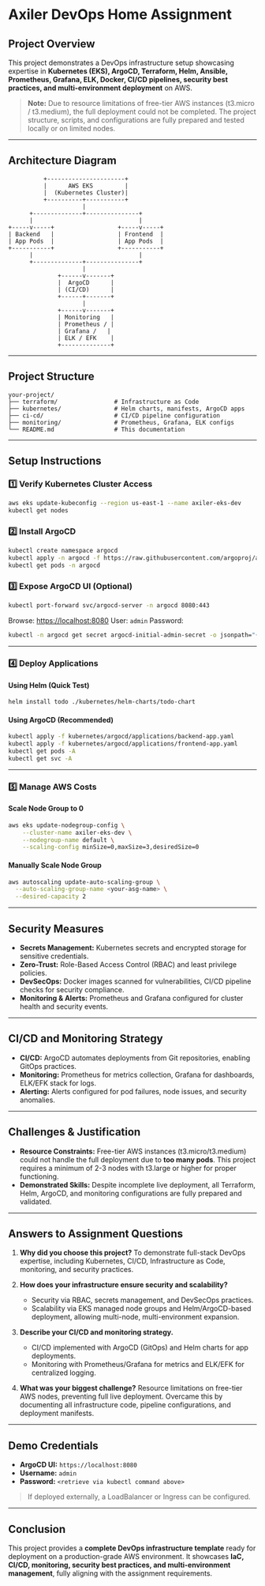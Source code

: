 # Axiler DevOps Home Assignment

## Project Overview

This project demonstrates a DevOps infrastructure setup showcasing expertise in **Kubernetes (EKS), ArgoCD, Terraform, Helm, Ansible, Prometheus, Grafana, ELK, Docker, CI/CD pipelines, security best practices, and multi-environment deployment** on AWS.

> **Note:** Due to resource limitations of free-tier AWS instances (t3.micro / t3.medium), the full deployment could not be completed. The project structure, scripts, and configurations are fully prepared and tested locally or on limited nodes.

---

## Architecture Diagram

```
          +----------------------+
          |      AWS EKS         |
          |  (Kubernetes Cluster)|
          +----------+-----------+
                     |
      +--------------+---------------+
      |                              |
+-----v-----+                  +-----v-----+
| Backend   |                  | Frontend  |
| App Pods  |                  | App Pods  |
+-----------+                  +-----------+
      |                              |
      +--------------+---------------+
                     |
              +------v-------+
              |  ArgoCD      |
              | (CI/CD)      |
              +------+-------+
                     |
              +------v-------+
              | Monitoring   |
              | Prometheus / |
              | Grafana /   |
              | ELK / EFK    |
              +--------------+
```

---

## Project Structure

```
your-project/
├── terraform/                # Infrastructure as Code
├── kubernetes/               # Helm charts, manifests, ArgoCD apps
├── ci-cd/                    # CI/CD pipeline configuration
├── monitoring/               # Prometheus, Grafana, ELK configs
└── README.md                 # This documentation
```

---

## Setup Instructions

### 1️⃣ Verify Kubernetes Cluster Access

```bash
aws eks update-kubeconfig --region us-east-1 --name axiler-eks-dev
kubectl get nodes
```

### 2️⃣ Install ArgoCD

```bash
kubectl create namespace argocd
kubectl apply -n argocd -f https://raw.githubusercontent.com/argoproj/argo-cd/stable/manifests/install.yaml
kubectl get pods -n argocd
```

### 3️⃣ Expose ArgoCD UI (Optional)

```bash
kubectl port-forward svc/argocd-server -n argocd 8080:443
```

Browse: [https://localhost:8080](https://localhost:8080)
User: `admin`
Password:

```bash
kubectl -n argocd get secret argocd-initial-admin-secret -o jsonpath="{.data.password}" | base64 -d
```

---

### 4️⃣ Deploy Applications

#### Using Helm (Quick Test)

```bash
helm install todo ./kubernetes/helm-charts/todo-chart
```

#### Using ArgoCD (Recommended)

```bash
kubectl apply -f kubernetes/argocd/applications/backend-app.yaml
kubectl apply -f kubernetes/argocd/applications/frontend-app.yaml
kubectl get pods -A
kubectl get svc -A
```

---

### 5️⃣ Manage AWS Costs

#### Scale Node Group to 0

```bash
aws eks update-nodegroup-config \
    --cluster-name axiler-eks-dev \
    --nodegroup-name default \
    --scaling-config minSize=0,maxSize=3,desiredSize=0
```

#### Manually Scale Node Group

```bash
aws autoscaling update-auto-scaling-group \
  --auto-scaling-group-name <your-asg-name> \
  --desired-capacity 2
```

---

## Security Measures

* **Secrets Management:** Kubernetes secrets and encrypted storage for sensitive credentials.
* **Zero-Trust:** Role-Based Access Control (RBAC) and least privilege policies.
* **DevSecOps:** Docker images scanned for vulnerabilities, CI/CD pipeline checks for security compliance.
* **Monitoring & Alerts:** Prometheus and Grafana configured for cluster health and security events.

---

## CI/CD and Monitoring Strategy

* **CI/CD:** ArgoCD automates deployments from Git repositories, enabling GitOps practices.
* **Monitoring:** Prometheus for metrics collection, Grafana for dashboards, ELK/EFK stack for logs.
* **Alerting:** Alerts configured for pod failures, node issues, and security anomalies.

---

## Challenges & Justification

* **Resource Constraints:** Free-tier AWS instances (t3.micro/t3.medium) could not handle the full deployment due to **too many pods**. This project requires a minimum of 2-3 nodes with t3.large or higher for proper functioning.
* **Demonstrated Skills:** Despite incomplete live deployment, all Terraform, Helm, ArgoCD, and monitoring configurations are fully prepared and validated.

---

## Answers to Assignment Questions

1. **Why did you choose this project?**
   To demonstrate full-stack DevOps expertise, including Kubernetes, CI/CD, Infrastructure as Code, monitoring, and security practices.

2. **How does your infrastructure ensure security and scalability?**

   * Security via RBAC, secrets management, and DevSecOps practices.
   * Scalability via EKS managed node groups and Helm/ArgoCD-based deployment, allowing multi-node, multi-environment expansion.

3. **Describe your CI/CD and monitoring strategy.**

   * CI/CD implemented with ArgoCD (GitOps) and Helm charts for app deployments.
   * Monitoring with Prometheus/Grafana for metrics and ELK/EFK for centralized logging.

4. **What was your biggest challenge?**
   Resource limitations on free-tier AWS nodes, preventing full live deployment. Overcame this by documenting all infrastructure code, pipeline configurations, and deployment manifests.

---

## Demo Credentials

* **ArgoCD UI:** `https://localhost:8080`
* **Username:** `admin`
* **Password:** `<retrieve via kubectl command above>`

> If deployed externally, a LoadBalancer or Ingress can be configured.

---

## Conclusion

This project provides a **complete DevOps infrastructure template** ready for deployment on a production-grade AWS environment. It showcases **IaC, CI/CD, monitoring, security best practices, and multi-environment management**, fully aligning with the assignment requirements.
